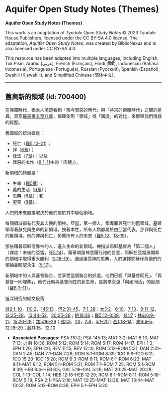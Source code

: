 # Aquifer Open Study Notes (Themes)

**Aquifer Open Study Notes (Themes)**

This work is an adaptation of *Tyndale Open Study Notes* © 2023 Tyndale House Publishers, licensed under the CC BY\-SA 4\.0 license. The adaptation, *Aquifer Open Study Notes*, was created by BiblioNexus and is also licensed under CC BY\-SA 4\.0\.

This resource has been adapted into multiple languages, including English, Tok Pisin, Arabic (عربي), French (Français), Hindi (हिंदी), Indonesian (Bahasa Indonesia), Portuguese (Português), Russian (Русский), Spanish (Español), Swahili (Kiswahili), and Simplified Chinese (简体中文).



--------------------------------

## 舊與新的領域 (id: 700400)

在保羅時代，猶太人清楚看到「現今邪惡的時代」與「將來的榮耀時代」之間的差異。貫穿[羅馬書五至八章](https://ref.ly/Rom5:1-Rom8:39)，保羅使用「領域」或「國度」的對比，來解釋我們得救的經歷。

舊國度的統治者是：

* 死亡（[羅5:12–21](https://ref.ly/Rom5:12-Rom5:21)）；
* 罪（[6章](https://ref.ly/Rom6:1-Rom6:23)）；
* 律法（[7章](https://ref.ly/Rom7:1-Rom7:25)）；以及
* 罪惡的本性（[8:1–11](https://ref.ly/Rom8:1-Rom8:11)中的「肉體」）。

新領域的特徵是：

* 生命（[羅5章](https://ref.ly/Rom5:1-Rom5:21)）；
* 義的生活（[6章](https://ref.ly/Rom6:1-Rom6:23)）；
* 恩典（[6章](https://ref.ly/Rom6:1-Rom6:23)）；和
* 聖靈（[8章](https://ref.ly/Rom8:1-Rom8:39)）。

人們的未來直接取決於他們屬於其中哪個領域。

每個領域都有代表其人民的領袖。亞當，第一個人，領導罪與死亡的舊領域。基督領導著赦免與生命的新領域。按著本性，所有人類都屬於由亞當代表，那罪與死亡的舊領域。他的罪與死亡，影響所有人的未來（[羅5:12](https://ref.ly/Rom5:12)、[18–19](https://ref.ly/Rom5:18-Rom5:19)）。

那些藉著耶穌信靠神的人，進入生命的新領域。神指派耶穌基督為「第二個人」（譯註：末後的亞當，見[5:14](https://ref.ly/Rom5:14)）。藉著順服神並履行祂的旨意，耶穌在亞當展開罪的領域中取得重大勝利（[5:18–19](https://ref.ly/Rom5:18-Rom5:19)）。通過接受神的恩典，人們選擇耶穌作為他們的領袖並盼望永生（[5:17](https://ref.ly/Rom5:17)）。

新領域中的人與基督聯合，並享受這個聯合的好處。他們已經「與基督同死」、「與基督一同埋葬」，他們此時與基督同在的新生命，是將來永遠「與祂同活」的起頭（[羅6:3–11](https://ref.ly/Rom6:3-Rom6:11)）。

進深研究的經文段落

[詩2:1–10](https://ref.ly/Ps2:1-Ps2:10)，[110:2](https://ref.ly/Ps110:2)，[145:13](https://ref.ly/Ps145:13)；[但2:31–45](https://ref.ly/Dan2:31-Dan2:45)，[7:1–28](https://ref.ly/Dan7:1-Dan7:28)；[太3:2](https://ref.ly/Matt3:2)，[6:10](https://ref.ly/Matt6:10)，[7:13](https://ref.ly/Matt7:13)，[8:11–12](https://ref.ly/Matt8:11-Matt8:12)，[12:25–28](https://ref.ly/Matt12:25-Matt12:28)，[13:44–52](https://ref.ly/Matt13:44-Matt13:52)，[20:25–28](https://ref.ly/Matt20:25-Matt20:28)；[約18:36](https://ref.ly/John18:36)；[羅5:12–8:39](https://ref.ly/Rom5:12-Rom8:39)，[14:17](https://ref.ly/Rom14:17)；[林前6:9–11](https://ref.ly/1Cor6:9-1Cor6:11)，[15:20–28](https://ref.ly/1Cor15:20-1Cor15:28)；[加5:16–26](https://ref.ly/Gal5:16-Gal5:26)；[弗1:3](https://ref.ly/Eph1:3)、[20](https://ref.ly/Eph1:20)，[2:6](https://ref.ly/Eph2:6)，[5:1–20](https://ref.ly/Eph5:1-Eph5:20)；[西1:13–14](https://ref.ly/Col1:13-Col1:14)；[來6:4–5](https://ref.ly/Heb6:4-Heb6:5)，[12:18–29；](https://ref.ly/Heb12:18-Heb12:29)[啟11:15](https://ref.ly/Rev11:15)，[12:10](https://ref.ly/Rev12:10)

* **Associated Passages:** PSA 110:2; PSA 145:13; MAT 3:2; MAT 6:10; MAT 7:13; JHN 18:36; ROM 5:12; ROM 5:14; ROM 5:17; ROM 14:17; EPH 1:3; EPH 1:20; EPH 2:6; REV 11:15; REV 12:10; ROM 5:12–ROM 5:21; DAN 2:31–DAN 2:45; DAN 7:1–DAN 7:28; ROM 8:1–ROM 8:39; 1CO 6:9–1CO 6:11; 1CO 15:20–1CO 15:28; ROM 6:3–ROM 6:11; ROM 6:1–ROM 6:23; MAT 8:11–MAT 8:12; ROM 5:1–ROM 5:21; ROM 7:1–ROM 7:25; ROM 5:1–ROM 8:39; HEB 6:4–HEB 6:5; GAL 5:16–GAL 5:26; MAT 20:25–MAT 20:28; COL 1:13–COL 1:14; HEB 12:18–HEB 12:29; ROM 8:1–ROM 8:11; ROM 5:18–ROM 5:19; PSA 2:1–PSA 2:10; MAT 12:25–MAT 12:28; MAT 13:44–MAT 13:52; ROM 5:12–ROM 8:39; EPH 5:1–EPH 5:20

